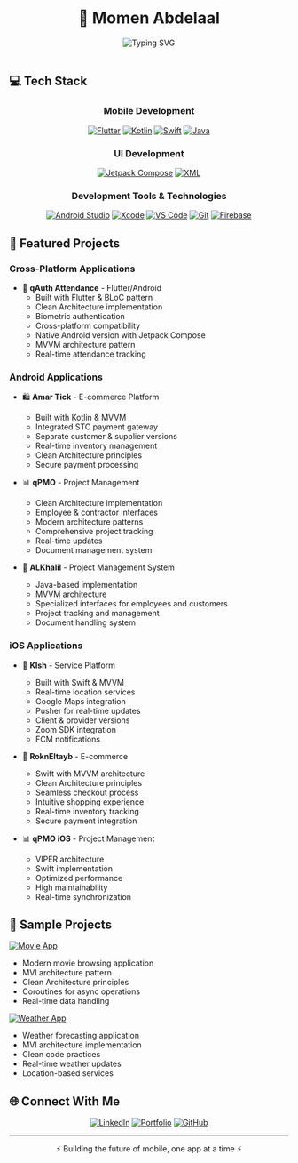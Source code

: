 # <div align="center">💫 Momen Abdelaal</div>

<div align="center">
  <img src="https://readme-typing-svg.demolab.com?font=Fira+Code&weight=600&size=22&duration=3000&pause=1000&color=0EA5E9&center=true&vCenter=true&width=435&lines=Senior+Mobile+Engineer;Flutter+%26+Native+Development;Building+Beautiful+Apps" alt="Typing SVG" />
</div>

<br/>


## 💻 Tech Stack

<div align="center">


### Mobile Development
[![Flutter](https://img.shields.io/badge/Flutter-%2302569B.svg?style=for-the-badge&logo=Flutter&logoColor=white&labelColor=0EA5E9)](https://flutter.dev)
[![Kotlin](https://img.shields.io/badge/Kotlin-%230095D5.svg?style=for-the-badge&logo=kotlin&logoColor=white&labelColor=0EA5E9)](https://kotlinlang.org)
[![Swift](https://img.shields.io/badge/Swift-%23FA7343.svg?style=for-the-badge&logo=swift&logoColor=white&labelColor=0EA5E9)](https://developer.apple.com/swift/)
[![Java](https://img.shields.io/badge/Java-%23ED8B00.svg?style=for-the-badge&logo=java&logoColor=white&labelColor=0EA5E9)](https://www.java.com)

### UI Development
[![Jetpack Compose](https://img.shields.io/badge/Jetpack%20Compose-4285F4.svg?style=for-the-badge&logo=jetpack-compose&logoColor=white&labelColor=0EA5E9)](https://developer.android.com/jetpack/compose)
[![XML](https://img.shields.io/badge/XML%20Layouts-E34F26.svg?style=for-the-badge&logo=android&logoColor=white&labelColor=0EA5E9)](https://developer.android.com/guide/topics/ui/declaring-layout)


### Development Tools & Technologies
[![Android Studio](https://img.shields.io/badge/Android%20Studio-3DDC84.svg?style=for-the-badge&logo=android-studio&logoColor=white&labelColor=0EA5E9)](https://developer.android.com/studio)
[![Xcode](https://img.shields.io/badge/Xcode-007ACC?style=for-the-badge&logo=Xcode&logoColor=white&labelColor=0EA5E9)](https://developer.apple.com/xcode/)
[![VS Code](https://img.shields.io/badge/VS%20Code-0078d7.svg?style=for-the-badge&logo=visual-studio-code&logoColor=white&labelColor=0EA5E9)](https://code.visualstudio.com)
[![Git](https://img.shields.io/badge/git-%23F05033.svg?style=for-the-badge&logo=git&logoColor=white&labelColor=0EA5E9)](https://git-scm.com)
[![Firebase](https://img.shields.io/badge/Firebase-FFCA28?style=for-the-badge&logo=firebase&logoColor=white&labelColor=0EA5E9)](https://firebase.google.com)

</div>

## 📱 Featured Projects

### Cross-Platform Applications
- 🔐 **qAuth Attendance** - Flutter/Android
  - Built with Flutter & BLoC pattern
  - Clean Architecture implementation
  - Biometric authentication
  - Cross-platform compatibility
  - Native Android version with Jetpack Compose
  - MVVM architecture pattern
  - Real-time attendance tracking

### Android Applications
- 🛍️ **Amar Tick** - E-commerce Platform
  - Built with Kotlin & MVVM
  - Integrated STC payment gateway
  - Separate customer & supplier versions
  - Real-time inventory management
  - Clean Architecture principles
  - Secure payment processing

- 📊 **qPMO** - Project Management
  - Clean Architecture implementation
  - Employee & contractor interfaces
  - Modern architecture patterns
  - Comprehensive project tracking
  - Real-time updates
  - Document management system

- 📱 **ALKhalil** - Project Management System
  - Java-based implementation
  - MVVM architecture
  - Specialized interfaces for employees and customers
  - Project tracking and management
  - Document handling system

### iOS Applications
- 🚗 **Klsh** - Service Platform
  - Built with Swift & MVVM
  - Real-time location services
  - Google Maps integration
  - Pusher for real-time updates
  - Client & provider versions
  - Zoom SDK integration
  - FCM notifications

- 🛒 **RoknEltayb** - E-commerce
  - Swift with MVVM architecture
  - Clean Architecture principles
  - Seamless checkout process
  - Intuitive shopping experience
  - Real-time inventory tracking
  - Secure payment integration

- 📊 **qPMO iOS** - Project Management
  - VIPER architecture
  - Swift implementation
  - Optimized performance
  - High maintainability
  - Real-time synchronization

## 🔬 Sample Projects

[![Movie App](https://img.shields.io/badge/Movie_App-MVI_Architecture-0EA5E9?style=for-the-badge&logo=github)](https://github.com/momenabdelaal/MoveMVIProject)
- Modern movie browsing application
- MVI architecture pattern
- Clean Architecture principles
- Coroutines for async operations
- Real-time data handling

[![Weather App](https://img.shields.io/badge/Weather_App-MVI_Pattern-0EA5E9?style=for-the-badge&logo=github)](https://github.com/momenabdelaal/Weather-MVI_Project)
- Weather forecasting application
- MVI architecture implementation
- Clean code practices
- Real-time weather updates
- Location-based services


## 🌐 Connect With Me

<div align="center">
  
[![LinkedIn](https://img.shields.io/badge/LinkedIn-%230077B5.svg?style=for-the-badge&logo=linkedin&logoColor=white&labelColor=0EA5E9)](https://www.linkedin.com/in/moamen-abdalaal-750813123)
[![Portfolio](https://img.shields.io/badge/Portfolio-%23000000.svg?style=for-the-badge&logo=firefox&logoColor=white&labelColor=0EA5E9)](https://momenabdelaal.github.io)
[![GitHub](https://img.shields.io/badge/GitHub-%23121011.svg?style=for-the-badge&logo=github&logoColor=white&labelColor=0EA5E9)](https://github.com/momenabdelaal)

</div>

---
<div align="center">⚡ Building the future of mobile, one app at a time ⚡</div>

